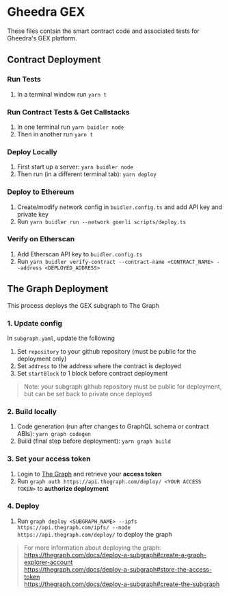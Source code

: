 # Gheedra GEX

These files contain the smart contract code and associated tests for Gheedra's GEX platform.

## Contract Deployment

### Run Tests

1. In a terminal window run `yarn t`

### Run Contract Tests & Get Callstacks

1. In one terminal run `yarn buidler node`  
2. Then in another run `yarn t`

### Deploy Locally

1. First start up a server: `yarn buidler node`  
2. Then run (in a different terminal tab): `yarn deploy`

### Deploy to Ethereum

1. Create/modify network config in `buidler.config.ts` and add API key and private key  
2. Run `yarn buidler run --network goerli scripts/deploy.ts`

### Verify on Etherscan

1. Add Etherscan API key to `buidler.config.ts`  
2. Run `yarn buidler verify-contract --contract-name <CONTRACT_NAME> --address <DEPLOYED_ADDRESS>`  


## The Graph Deployment

This process deploys the GEX subgraph to The Graph

### 1. Update config
In `subgraph.yaml`, update the following

1. Set `repository` to your github repository (must be public for the deployment only)  
2. Set `address` to the address where the contract is deployed  
3. Set `startBlock` to 1 block before contract deployment

> Note: your subgraph github repository must be public for deployment, but can be set back to private once deployed

### 2. Build locally
1. Code generation (run after changes to GraphQL schema or contract ABIs): `yarn graph codegen`  
2. Build (final step before deployment): `yarn graph build`  

### 3. Set your access token
1. Login to [The Graph](https://thegraph.com) and retrieve your **access token**  
2. Run `graph auth https://api.thegraph.com/deploy/ <YOUR ACCESS TOKEN>` to **authorize deployment**  

### 4. Deploy
1. Run `graph deploy <SUBGRAPH_NAME> --ipfs https://api.thegraph.com/ipfs/ --node https://api.thegraph.com/deploy/` to deploy the graph  
 


> For more information about deploying the graph:  
> https://thegraph.com/docs/deploy-a-subgraph#create-a-graph-explorer-account   
> https://thegraph.com/docs/deploy-a-subgraph#store-the-access-token    
> https://thegraph.com/docs/deploy-a-subgraph#create-the-subgraph  